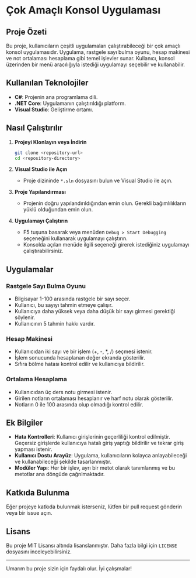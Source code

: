 # Çok Amaçlı Konsol Uygulaması

## Proje Özeti

Bu proje, kullanıcıların çeşitli uygulamaları çalıştırabileceği bir çok amaçlı konsol uygulamasıdır. Uygulama, rastgele sayı bulma oyunu, hesap makinesi ve not ortalaması hesaplama gibi temel işlevler sunar. Kullanıcı, konsol üzerinden bir menü aracılığıyla istediği uygulamayı seçebilir ve kullanabilir.

## Kullanılan Teknolojiler

- **C#**: Projenin ana programlama dili.
- **.NET Core**: Uygulamanın çalıştırıldığı platform.
- **Visual Studio**: Geliştirme ortamı.

## Nasıl Çalıştırılır

1. **Projeyi Klonlayın veya İndirin**
    ```sh
    git clone <repository-url>
    cd <repository-directory>
    ```

2. **Visual Studio ile Açın**
    - Proje dizininde `*.sln` dosyasını bulun ve Visual Studio ile açın.

3. **Proje Yapılandırması**
    - Projenin doğru yapılandırıldığından emin olun. Gerekli bağımlılıkların yüklü olduğundan emin olun.

4. **Uygulamayı Çalıştırın**
    - F5 tuşuna basarak veya menüden `Debug > Start Debugging` seçeneğini kullanarak uygulamayı çalıştırın.
    - Konsolda açılan menüde ilgili seçeneği girerek istediğiniz uygulamayı çalıştırabilirsiniz.

## Uygulamalar

### Rastgele Sayı Bulma Oyunu
- Bilgisayar 1-100 arasında rastgele bir sayı seçer.
- Kullanıcı, bu sayıyı tahmin etmeye çalışır.
- Kullanıcıya daha yüksek veya daha düşük bir sayı girmesi gerektiği söylenir.
- Kullanıcının 5 tahmin hakkı vardır.

### Hesap Makinesi
- Kullanıcıdan iki sayı ve bir işlem (+, -, *, /) seçmesi istenir.
- İşlem sonucunda hesaplanan değer ekranda gösterilir.
- Sıfıra bölme hatası kontrol edilir ve kullanıcıya bildirilir.

### Ortalama Hesaplama
- Kullanıcıdan üç ders notu girmesi istenir.
- Girilen notların ortalaması hesaplanır ve harf notu olarak gösterilir.
- Notların 0 ile 100 arasında olup olmadığı kontrol edilir.

## Ek Bilgiler

- **Hata Kontrolleri**: Kullanıcı girişlerinin geçerliliği kontrol edilmiştir. Geçersiz girişlerde kullanıcıya hatalı giriş yaptığı bildirilir ve tekrar giriş yapması istenir.
- **Kullanıcı Dostu Arayüz**: Uygulama, kullanıcıların kolayca anlayabileceği ve kullanabileceği şekilde tasarlanmıştır.
- **Modüler Yapı**: Her bir işlev, ayrı bir metot olarak tanımlanmış ve bu metotlar ana döngüde çağrılmaktadır.

## Katkıda Bulunma

Eğer projeye katkıda bulunmak isterseniz, lütfen bir pull request gönderin veya bir issue açın.

## Lisans

Bu proje MIT Lisansı altında lisanslanmıştır. Daha fazla bilgi için `LICENSE` dosyasını inceleyebilirsiniz.

---

Umarım bu proje sizin için faydalı olur. İyi çalışmalar!
